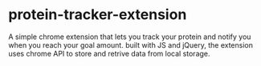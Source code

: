 # protein-tracker-extension
A simple chrome extension that lets you track your protein and notify you when you reach your goal amount. 
built with JS and jQuery, the extension uses chrome API to store and retrive data from local storage.
